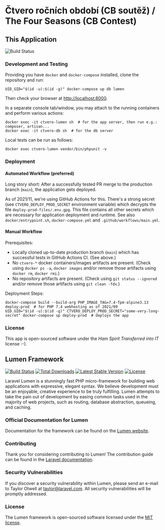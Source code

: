 # Čtvero ročních období (CB soutěž) / The Four Seasons (CB Contest)

## This Application

![Build Status](https://github.com/fivaldi/ctvero-rocnich-obdobi/actions/workflows/main.yml/badge.svg)

### Development and Testing

Providing you have `docker` and `docker-compose` installed, clone the repository and run:

```
UID_GID="$(id -u):$(id -g)" docker-compose up db lumen
```

Then check your browser at <http://localhost:8000>.

In a separate console tab/window, you may attach to the running containers and perform various actions:

```
docker exec -it ctvero-lumen sh  # for the app server, then run e.g.: composer, artisan...
docker exec -it ctvero-db sh  # for the db server
```

Local tests can be run as follows:

```
docker exec ctvero-lumen vendor/bin/phpunit -v
```

### Deployment

#### Automated Workflow (preferred)

Long story short: After a successfully tested PR merge to the production branch (`main`), the application gets deployed.

As of 2021/11, we're using GitHub Actions for this.
There's a strong secret (see `CTVERO_DEPLOY_PROD_SECRET` environment variable) which decrypts the file `deploy-prod-files/.env.gpg`. This file contains all other secrets which are necessary for application deployment and runtime. See also `docker/entrypoint.sh`, `docker-compose.yml` and `.github/workflows/main.yml`.

#### Manual Workflow

Prerequisites:

- Locally cloned up-to-date production branch (`main`) which has successful tests in GitHub Actions CI. (See above.)
- No `ctvero-*` docker containers/images artifacts are present. (Check using `docker ps -a`, `docker images` and/or remove those artifacts using `docker rm`, `docker rmi`.)
- No repository artifacts are present. (Check using `git status --ignored` and/or remove those artifacts using `git clean -fdx`.)

Deployment Steps:

```
docker-compose build --build-arg PHP_IMAGE_TAG=7.4-fpm-alpine3.13 deploy-prod  # for PHP 7.4 webhosting as of 2021/09
UID_GID="$(id -u):$(id -g)" CTVERO_DEPLOY_PROD_SECRET="some-very-long-secret" docker-compose up deploy-prod  # deploys the app
```

### License

This app is open-sourced software under the *Ham Spirit Transferred into IT* license :-).

## Lumen Framework

[![Build Status](https://travis-ci.org/laravel/lumen-framework.svg)](https://travis-ci.org/laravel/lumen-framework)
[![Total Downloads](https://img.shields.io/packagist/dt/laravel/framework)](https://packagist.org/packages/laravel/lumen-framework)
[![Latest Stable Version](https://img.shields.io/packagist/v/laravel/framework)](https://packagist.org/packages/laravel/lumen-framework)
[![License](https://img.shields.io/packagist/l/laravel/framework)](https://packagist.org/packages/laravel/lumen-framework)

Laravel Lumen is a stunningly fast PHP micro-framework for building web applications with expressive, elegant syntax. We believe development must be an enjoyable, creative experience to be truly fulfilling. Lumen attempts to take the pain out of development by easing common tasks used in the majority of web projects, such as routing, database abstraction, queueing, and caching.

### Official Documentation for Lumen

Documentation for the framework can be found on the [Lumen website](https://lumen.laravel.com/docs).

### Contributing

Thank you for considering contributing to Lumen! The contribution guide can be found in the [Laravel documentation](https://laravel.com/docs/contributions).

### Security Vulnerabilities

If you discover a security vulnerability within Lumen, please send an e-mail to Taylor Otwell at taylor@laravel.com. All security vulnerabilities will be promptly addressed.

### License

The Lumen framework is open-sourced software licensed under the [MIT license](https://opensource.org/licenses/MIT).

